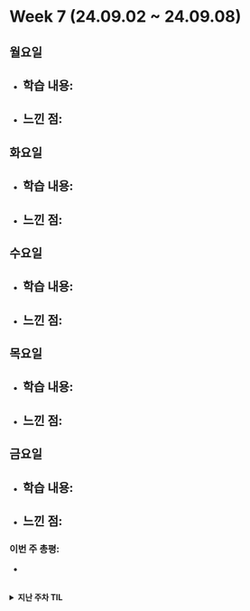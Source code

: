 # Week 7 (24.09.02 ~ 24.09.08)

## 월요일
- 학습 내용:
  - 
- 느낀 점:
  - 

## 화요일
- 학습 내용:
  - 
- 느낀 점:
  - 

## 수요일
- 학습 내용:
  - 
- 느낀 점:
  - 

## 목요일
- 학습 내용:
  - 
- 느낀 점:
  - 

## 금요일
- 학습 내용:
  - 
- 느낀 점:
  - 

### 이번 주 총평:
- 

<br>

<details markdown="1">
  <summary><b>지난 주차 TIL</b></summary>

# Week 6 (24.08.26 ~ 24.09.01)

## 월요일
- 학습 내용:
  - 알고리즘 스터디
  - 자소서 작성
- 느낀 점:
  - 큐와 bfs의 기본기를 알아보는 문제에 대한 코드 리뷰를 할 때, 사람들마다 다양한 방법을 사용했다는 걸 알았다.
  - 간결하고 빠르지만 복잡한 방법, 속도는 좀 더 걸리지만 직관적인 방법 등 다양한 방법이 있는 것 같다
  - 상황에 따라 시간복잡도를 고려하여 적절한 방법을 선택하는 연습을 해야할 것 같다.

## 화요일
- 학습 내용:
  - 백준 알고리즘 2302 - DP
  - Java 기초
- 느낀 점:
  - 어려운 문제는 아니었지만, 지난 번의 경험 덕분에 DP를 떠올리고 활용하는 스킬이 생긴 것 같다
  - 앞으로 개발 역량을 확장하기 위해 java를 배워야겠다고 생각했다. 취업 전에 마스터하는 무리한 목표보다는 문법과 자료구조를 구현하는 1차적인 목표를 세웠다.
  - 세팅을 마쳤고 기본적으로 어떻게 자바 프로그램이 작동하는지에 대해 익혔다.
  - 정처기에서만 배웠던 내용을 실습을 통해 기초를 다질 것이다.

## 수요일
- 학습 내용:
  - 백준 알고리즘 14226 - DP, BFS
  - Java - 변수
  - 자소서 작성
- 느낀 점:
  - 알고리즘 문제는 BFS와 DP를 활용하는 문제였다. 기본적인 내용에 응용을 더하는 좋은 문제였다. 다양한 방법을 빠르게 시도해보는 연습이 더 필요할 것 같다.
  - Java의 변수와 자료형에 대해 배웠다. 정보처리기사를 통해 기본 지식은 갖추고 있었지만 역시 코딩은 손으로 배워야 한다. 변수에 대해 배우면서 파이썬과는 다르게 직접 지정해줘야 하는 package 선언, class와 main 함수 선언 등 늘 해줘야 하는 것들에 익숙해지려 한다.

## 목요일
- 학습 내용:
  - Java - 연산자, 조건문
  - 백준 알고리즘 17281 - 브루트포스, 구현
- 느낀 점:
  - Python과 비슷하면서도 다른 점이 많은 것 같다.
  - 정보처리기사를 공부하며 switch문에 대해 접하긴 했지만, Java 14 이후의 새로운 switch문은 처음 접해봤다.
  - 빠르게 다음 것을 배우면서 이번에 배운 부분을 활용하면 될 것 같다. 아직까지는 크게 어려움이 없다.
  - 최근에 리스트를 많이 활용하다보니, 단순히 변수로 해결할 수 있는 부분을 리스트를 사용하려 했다. 열린 마인드!

## 금요일
- 학습 내용:
  - Java - 반복문, 스코프, 형 변환
- 느낀 점:
  - 아무래도 여러 프로그래밍 언어의 공통적인 부분인 만큼 얼른 하고 넘어가고 싶다.
  - 빠르게 하는 와중에도 혹시 사소한 차이나, 내가 했던 Python에는 없던 기능이나 주의할 점이 있는지 확인하면서 하고 있다.
  - 얼른 정처기와 CS 공부를 하며 배웠던 내용까지 다뤄보고 싶다.

### 이번 주 총평:
- 이번 주는 매주 하던 알고리즘에 Java 공부까지 했다.
- 새로운 공부를 시작하는 마음에 열심히 했다.
- 앞으로도 이 마음을 이어가자!

# Week 5 (24.08.19 ~ 24.08.25)

## 월요일
- 학습 내용:
  - CS 블로그 정리: OS(메모리)
- 느낀 점:
  - 메모리 계층과 메모리 관리에 대해 블로그에 내용을 정리하였다.
  - 아무래도 책 내용이 요약본 느낌이다 보니, 내용을 정리하면서 상세한 부분에 대해 직접 알아보며 더욱 공부가 되는 것 같다.
  - 예를 들면 가상 메모리는 페이지 테이블로 관리가 된다고 하는데, 그 페이지 테이블은 어디에 위치하는지 궁금해서 알아보니 RAM에 저장된다는 내용을 알게 되었다.
  - 오후에는 알고리즘 스터디를 통해 코드리뷰를 진행하고, 메모리 할당과 페이지 교체 알고리즘까지 정리할 예정이다.

## 수요일
- 학습 내용:
  - CS 정리(네트워크)
- 느낀 점:
  - TCP/IP 4계층 모델에 대해 공부했다.
  - 특히 TCP 방식과 UDP 방식의 차이점을 활용하여, 어떤 기술에 사용되는지를 알아보았다.
  - 역시 네트워크 부분은 쉽지 않다. 더욱 열심히 해야겠다.

## 목요일
- 학습 내용:
  - 백준 알고리즘 1083 - 그리디
- 느낀 점:
  - 이번 그리디 문제 자체는 어렵지 않았는데, 문제 자체의 설명이 부족해서 이해하는 데에 어려움을 겪었다.
  - 그래도 이제 원하는 내용을 구현하는 힘은 어느정도 길러진 것이 느껴진다.

## 금요일
- 학습 내용:
  - 백준 알고리즘 1717 - 유니온 파인드
- 느낀 점:
  - 오랜만에 서로소 집합(union find) 문제를 풀었다.
  - find-set 재귀함수를 만드는 과정에서, 단순하게만 생각했더니 최종 결과를 return 하는 부분을 작성하지 않아서 None 값이 반환되는 경우가 있었다.
  - 이번 기회를 통해 union find에 대해 복습하며 더 확실히 기억할 수 있는 계기가 되었다.

### 이번 주 총평:
- 알고리즘 문제와 CS 공부를 했다.
- 확실히 알고리즘 실력이 탄탄해지고 있음을 느끼고 있다.
- CS 지식도 앞으로는 점점 실습을 병행하여 더욱 와닿는 이해를 할 수 있도록 해야겠다.

# Week 4 (24.08.12 ~ 24.08.18)

## 월요일
- 학습 내용:
  - 알고리즘 스터디 + 틀린 문제(백준1623) 복습
- 느낀 점:
  - DP 문제의 top-down 방식에 대해 스스로 코드를 짤 수 있는 힘이 생긴 것 같다
  - 이제 DP 배열을 어떻게 사용하는지, 문제마다 알맞는 방법을 떠올리는 연습을 더 하면 DP도 정복할 수 있을 것 같다!

## 화~목요일
- 학습 내용: _허리 회복으로 불참_
- 느낀 점:

## 금요일
- 학습 내용:
  - 백준 알고리즘 11047 - 그리디
- 느낀 점:
  - 오래는 아니지만 않을 수 있게 되어 알고리즘 문제를 풀었다.
  - 그리디 문제를 풀었는데 생각보다 쉬웠었다.
  - 그리디 문제는 '모 아니면 도' 같은 느낌이 든다.
  - 앞으로 다양한 그리디 문제를 더 풀 것이다.

### 이번 주 총평:
- 이제 허리도 점점 낫고 있어서, 주말동안은 알고리즘 문제를 풀 예정이다.
- CS 스터디를 위한 공부와 정리도 이어갈 것이다.

# Week 3 (24.08.05 ~ 24.08.11)

## 월요일
- 학습 내용:
  - 알고리즘 스터디, WSL로 우분투 환경 세팅
- 느낀 점:
  - 확실히 dp 문제를 많이 풀어봐야 할 것 같다고 느꼈다.
  - 그리고 docker, airflow 등을 활용해보고 싶어 알아보니, 리눅스 환경에서 작업을 해야 해서 WSL과 리눅스를 설치하고 상태를 확인하는 법에 대해 실습하고 블로그에 정리하였다.
  - 앞으로 다양한 프레임워크를 활용해볼 생각에 기대가 된다...!

## 화요일
- 학습 내용:
  - CS: 디자인 패턴 중 싱글톤 패턴과 DI(의존성 주입)
- 느낀 점:
  - 일단 해당 내용을 조사하다 느낀 점이 하나 있다.
  - Django로 백엔드 개발을 배웠었는데, 처음 배울 땐 디자인 패턴 중 MTV만 들어봤었다.
  - 하지만 Spring을 배울 땐 DI 같은 개념들을 배우면서 프레임워크를 사용한다는 것을 알았다.
  - 싱글톤 패턴과 DI의 예시를 찾아보며 공부하는 데 Java 예시가 좀 많았다.
  - 하지만 정처기를 준비하면서 형성한 Java 기본 덕분에 이해할 수 있어서 도움이 되는 것을 체감했다!
  - 그리고 주 언어인 Python으로도 예시를 만들어보며 이해하는 데 더욱 도움이 될 수 있도록 해보니 확실히 좋았다.

## 수요일
- 학습 내용:
  - 백준 알고리즘 1080(그리디)
  - EC2 인스턴스 생성
- 느낀 점:
  - 그리디 알고리즘은 그냥 매 순간 문제를 해결하는 방식이라, 문제마다 적절한 방법을 생각해야 하는 것이 어려운 것 같다
  - AWS EC2 인스턴스를 생성하려 했는데, 어떤 문제인지 계정이 막혀있어 인스턴스 생성에 실패하였다. 관련 문의를 넣었고, 답변이 오고 해결이 되면 이어서 해볼 것이다.
    - 이전에 access key가 노출된 적이 있었다. 그때 당시 조치를 해놨지만 키를 삭제하지는 않았었고 그게 문제가 됐었다. 키를 삭제하여 자동으로 복구되었다.
  - 그래도 생성을 위해 이것저것 알아보며 AWS에서 어떤 기능을 제공하는지 알게 되었다.
    - ex) 보안이나 자격에 관해 굉장히 많은 권한을 설정할 수 있는 등

## 목~금요일
- 학습 내용: _허리를 다쳐 병원 진료 및 회복으로 인한 불참_
- 느낀 점:

### 이번 주 총평:
- 수요일 밤에 운동을 하다 허리를 다쳐서 목요일, 금요일에 아무것도 하지 못했다.
- 목요일에 참여했어야 할 CS 스터디도 참여하지 못했다.
- 현재(토요일 밤) 허리 상태가 좀 괜찮아져 앉을 수 있게 되었다.
- 우선 밀린 일을 확인하고 처리해야겠다.
  1. CS 스터디에서 진행되었던 내용을 살펴보고 정리할 것이다.
  2. 알고리즘 문제도 풀 예정이다.

# Week 2 (24.07.29 ~ 24.08.04)

## 월요일
- 학습 내용:
  - 알고리즘(백준 2109, 11053)
- 느낀 점:
  - 아직 dp와 그리디에 대해 잘 모르는 것 같다.
  - 이제 dfs/bfs나 다익스트라 문제는 꽤나 익숙해졌는데, 코테에서 그래도 몇번 접해본 것 같은 그리디, dp 문제를 좀 더 많이 풀어봐야할 것 같다.
  - 오후에는 지난 주 정처기와 예비군으로 미뤘던 CS 공부를 할 예정이다.

## 화요일
- 학습 내용: _점심 일정으로 인한 불참_
- 느낀 점:
  - 늦잠을 잔 데다 점심에 있는 일정 때문에 오전 공부를 하지 못했다.
  - 이런 일이 있지 않도록 긴장해야겠다.

## 수요일
- 학습 내용:
  - 메모리(오전)
  - 프로세스/스레드, CPU 스케쥴링 알고리즘(오후)
- 느낀 점:
  - 오전에는 예비군 등 때문에 지난 주에 공부하지 못했던 메모리 부분을 공부했다
  - 메모리에서 캐시 부분이 있었는데, 흔히 사용하던 캐시라는 용어와의 차이가 궁금했고, 찾아보니 SW 캐시와 HW 캐시가 나눠져있었다.
  - CPU안에도 여러 구성이 있고, CPU 캐시 등 관련 부품도 있는 등, 컴퓨터 자체가 워낙 복잡하다 보니, 공부할 내용이 많은 것 같다.
  - 그리고 메모리의 작동 원리나 과정에 관련해서는 가상 메모리의 개념이 빠질 수 없는 것 같다.
  - 그와 관련된 공간 스왑, 페이지 폴트, 페이지 교체 알고리즘 등에 대해 깊은 공부를 해야 할 것 같다고 생각했다.

## 목요일
- 학습 내용:
  - 오전: 병원
  - 오후: CS 스터디 - 어제 공부한 메모리, 프로세스와 스레드, CPU 스케쥴링 알고리즘에 대해 공부하고 궁금한 점 공유
- 느낀 점:
  - 그저 HW/SW로 나눠서 각 부품이나 구성 요소가 하는 일을 사전적으로 외우는 것보다는 일반적인 여러 상황이나 특정한 상황에서 각 요소들이 어떤 상호작용을 하는지 흐름을 익히는 것이 중요한 것 같다.
  - 공부하고 있는 CS책을 이제 전체적으로 한 번 봤기 때문에, 1장으로 돌아가서 알고 있는 내용은 복습을 하고, 공부하면서 추가로 알게된 몰랐던 것들을 하나씩 세세하게 공부해볼 예정이다.

## 금요일
- 학습 내용:
  - 백준 1068(트리 문제)
  - 백준 3273(투 포인터)
- 느낀 점:
  - 한참 코딩테스트에 많이 나온다는 bfs/dfs 위주로 문제를 많이 풀다가 1068은 트리 관련 내용도 꼭 복습을 해야겠다고 생각해서 냈던 문제였다. 트리 문제는 아직도 "인덱스-값"을 "부모-자식"으로 사용할 때와 그 반대로 사용할 때를 잘 구분하지 못하는 것 같다. 하지만 상황에 따라서 필요한 게 무엇인지에 따라 알맞은 방법을 사용하면 된다고 느꼈다. 이번 문제는 인접리스트를 만들듯이 만들어서 사용해보았다.
  - 투 포인터는 SSAFY에서 배우지는 않았던 개념인데 예전에 코딩테스트였나 역량평가 시험에서 나왔던 개념이었어서 그때 이후로 알게 된 개념이다. 개념 자체는 어렵지 않아서 약간의 고민 후 풀 수 있었다.

### 이번 주 총평:
- 지난 주보다 아침에 일어나는 것이 조금 더 습관이 들었다.
- 알고리즘 스터디는 해오던 거라 어느 정도 성과도 있고 하다.
- 하지만 CS 스터디가 시작한지 얼마 되지 않았고, 진행 방식에 대해서도 다양한 방법을 시도해보고 있다. 정착하기까지 시간이 조금 걸릴 순 있을 것 같지만, 그래도 확실히 전체적으로 한 번 훑고 나니, 큰 흐름이 전보다는 이해가 조금씩 되고 있다.

# Week 1 (24.07.22 ~ 24.07.26)

## 월요일
- 학습 내용:
  - 정처기 기출 1회(45점) - 리눅스 명령어 `chmod`와 `SQL 관계 연산자의 기호`가 가장 기억에 남음
- 느낀 점:
  - C언어, Java의 기초 문법을 학습하고 처음 기출 문제를 풀어봤다. 아직은 헷갈리는 문법도 있고, 그 외 부분에서도 모르는 개념과 헷갈리는 개념들이 있었다.

## 화요일
- 학습 내용:
  - 정처기 기출 2회(50점) - 확실히 C언어가 사소하게는 줄바꿈, `break`까지도 직접 설정해줘야 하는 부분이 많다는 것을 느낌
  - 정처기 기출 3회(50점) - 오버로딩에 대한 개념을 알면서도 문제 속에서 확실하게 구분 짓는 연습이 필요할 것 같음, 디자인 패턴에 대해 확실히 알아야 할 듯
- 느낀 점:
  - 오전에 2회분을 풀고자 했지만, 아직 프로그래밍 언어 외의 개념 부분에서 많이 부족함을 느낀다. 오답 노트를 하는 과정에서 보기들에 대해 하나씩 찾아보며 공부하고자 했다. 개념이든 프로그래밍 언어든 문제를 많이 풀고 익숙해져야 할 것 같다. 예비군 가서 시간이 남을 때, 개념 공부를 해야 할 것 같다.
  - 오후에 1회분을 추가로 풀었다. 서서히 감이 잡히기 시작했다. 아쉽게 틀리는 문제들이 없도록 해야겠다.

## 수요일
- 학습 내용: _예비군 훈련으로 인한 불참_
- 느낀 점:

## 목요일
- 학습 내용: _예비군 훈련으로 인한 불참_
- 느낀 점:

## 금요일
- 학습 내용: _예비군 훈련으로 인한 불참_
- 느낀 점:

### 이번 주 총평:
- 아침에 일어나서 할 무언가가 있다는 것 자체만으로도 동기부여가 됐다.
- 예비군 갔다가 돌아온 토요일에도 정처기 실기 공부를 이어서 했다. 일요일에 본 시험도 덕분에 괜찮게 본 것 같았다.
- 다음 주도 이 기조를 이어갈 수 있도록 해야겠다.

</details>